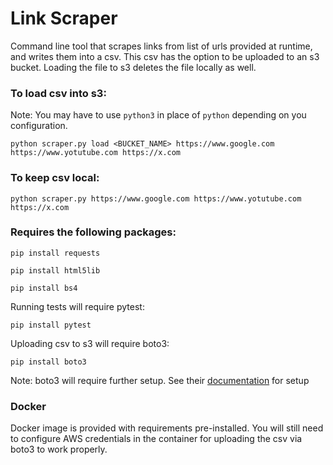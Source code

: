 # Link Scraper
Command line tool that scrapes links from list of urls provided at runtime, and writes them into a csv. This csv has the option to be uploaded to an s3 bucket. Loading the file to s3 deletes the file locally as well.

### To load csv into s3:
Note: You may have to use `python3` in place of `python` depending on you configuration.

```
python scraper.py load <BUCKET_NAME> https://www.google.com https://www.yotutube.com https://x.com
```

### To keep csv local:

```
python scraper.py https://www.google.com https://www.yotutube.com https://x.com
```

### Requires the following packages:

```
pip install requests
```
```
pip install html5lib
```
```
pip install bs4
```
Running tests will require pytest:
```
pip install pytest
```
Uploading csv to s3 will require boto3:
```
pip install boto3
```
Note: boto3 will require further setup. See their [documentation](https://boto3.amazonaws.com/v1/documentation/api/latest/index.html) for setup

### Docker
Docker image is provided with requirements pre-installed. You will still need to configure AWS credentials in the container for uploading the csv via boto3 to work properly.